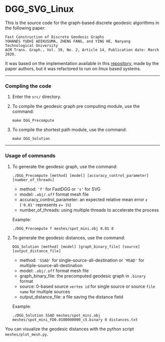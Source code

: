# DGG_SVG_Linux

This is the source code for the graph-based discrete geodesic algorithms in the following paper:

```
Fast Construction of Discrete Geodesic Graphs
YOHANES YUDHI ADIKUSUMA, ZHENG FANG, and YING HE, Nanyang Technological University
ACM Trans. Graph., Vol. 39, No. 2, Article 14, Publication date: March 2020.
```

It was based on the implementation available in this [repository](https://github.com/GeodesicGraph/DGG_and_SVG), made by the paper authors, but it was refactored to run on linux based systems.

---
### Compling the code

1. Enter the `src/` directory.

2. To compile the geodesic graph pre computing module, use the command:

    ```Batchfile
    make DGG_Precompute
    ```

3. To compile the shortest path module, use the command:

    ```Batchfile
    make DGG_Solution
    ```

---
### Usage of commands

1. To generate the geodesic graph, use the command:

    ```Batchfile
    ./DGG_Precompute [method] [model] [accuracy_control_parameter] [number_of_threads]
    ```
    - method: `'f'` for FastDGG or `'s'` for SVG
	- model: `.obj/.off` format mesh file
	- accuracy_control_parameter: an expected relative mean error *`ε`* (`'0.01'` represents *`ε`*`= 1%`)
	- number_of_threads: using multiple threads to accelerate the process

    Example:
    ```Batchfile
    ./DGG_Precompute f meshes/spot_mini.obj 0.01 8
    ```

2. To generate the geodesic distances, use the command:

    ```Batchfile
    DGG_Solution [method] [model] [graph_binary_file] [source] [output_distance_file]  
    ```

    - method: `'SSAD'` for single-source-all-destination or `'MSAD'` for multiple-source-all-destination
	- model: `.obj/.off` format mesh file
	- graph_binary_file: the precomputed geodesic graph in `.binary` format
	- source: 0-based source `vertex id` for single source or source `file name` for multiple sources
	- output_distance_file: a file saving the distance field

    Example:
    ```Batchfile
    ./DGG_Solution SSAD meshes/spot_mini.obj meshes/spot_mini_FD0.0100000000_c5.binary 0 distances.txt
    ```

You can visualize the geodesic distances with the python script `meshes/plot_mesh.py`.